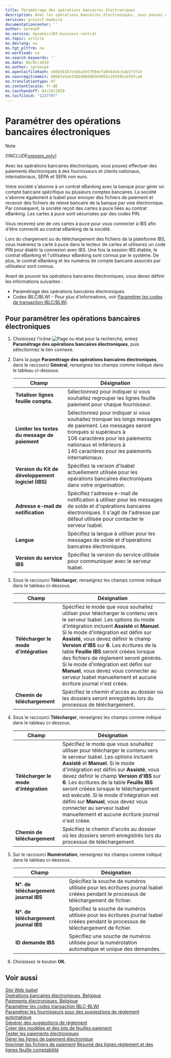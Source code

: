```yaml
---
title: Paramétrage des opérations bancaires électroniques
description: Avec les opérations bancaires électroniques, vous pouvez effectuer des paiements électroniques à des fournisseurs et clients nationaux, internationaux, SEPA et SEPA non euro.
services: project-madeira
documentationcenter: ''
author: SorenGP
ms.service: dynamics365-business-central
ms.topic: article
ms.devlang: na
ms.tgt_pltfrm: na
ms.workload: na
ms.search.keywords: ''
ms.date: 04/01/2019
ms.author: sgroespe
ms.openlocfilehash: e85b3b167e165a3e57504efa8544a5c5ab573fa3
ms.sourcegitcommit: 60b87e5eb32bb408dd65b9855c29159b1dfbfca8
ms.translationtype: HT
ms.contentlocale: fr-BE
ms.lasthandoff: 04/29/2019
ms.locfileid: "1237797"
---
```

# <a name="set-up-electronic-banking"></a>Paramétrer des opérations bancaires électroniques
> [!Note]
> [!INCLUDE[onprem_only](../../includes/onprem_only_md.md)]

Avec les opérations bancaires électroniques, vous pouvez effectuer des paiements électroniques à des fournisseurs et clients nationaux, internationaux, SEPA et SEPA non euro.  

Votre société s'abonne à un contrat eBanking avec la banque pour gérer un compte bancaire spécifique ou plusieurs comptes bancaires. La société s'abonne également à Isabel pour envoyer des fichiers de paiement et recevoir des fichiers de relevé bancaire de la banque par voie électronique. Par conséquent, la société reçoit des cartes à puce liées au contrat eBanking. Les cartes à puce sont sécurisées par des codes PIN.  

Vous recevrez une de ces cartes à puce pour vous connecter à IBS afin d'être connecté au contrat eBanking de la société.  

Lors du chargement ou du téléchargement des fichiers de la plateforme IBS, vous insèrerez la carte à puce dans le lecteur de cartes et utiliserez un code PIN pour établir la connexion avec IBS. Une fois la session IBS établie, le contrat eBanking et l'utilisateur eBanking sont connus par le système. De plus, le contrat eBanking et les numéros de compte bancaire associés par utilisateur sont connus.  

Avant de pouvoir les opérations bancaires électroniques, vous devez définir les informations suivantes :  

- Paramétrage des opérations bancaires électroniques.  
- Codes IBLC/BLWI - Pour plus d'informations, voir [Paramétrer les codes de transaction IBLC/BLWI](how-to-set-up-iblc-blwi-transaction-codes.md).  

## <a name="to-set-up-electronic-banking"></a>Pour paramétrer les opérations bancaires électroniques  

1.  Choisissez l'icône ![Page ou état pour la recherche](../../media/ui-search/search_small.png "icône Page ou état pour la recherche"), entrez **Paramétrage des opérations bancaires électroniques**, puis sélectionnez le lien connexe.  
2.  Dans la page **Paramétrage des opérations bancaires électroniques**, dans le raccourci **Général**, renseignez les champs comme indiqué dans le tableau ci-dessous.   

    |Champ|Désignation|  
    |---------------------------------|---------------------------------------|  
    |**Totaliser lignes feuille compta.**|Sélectionnez pour indiquer si vous souhaitez regrouper les lignes feuille paiement pour chaque fournisseur.|  
    |**Limiter les textes du message de paiement**|Sélectionnez pour indiquer si vous souhaitez tronquer les longs messages de paiement. Les messages seront tronqués si supérieurs à 106 caractères pour les paiements nationaux et inférieurs à 140 caractères pour les paiements internationaux.|  
    |**Version du Kit de développement logiciel (IBS)**|Spécifiez la version d'Isabel actuellement utilisée pour les opérations bancaires électroniques dans votre organisation.|  
    |**Adresse e-mail de notification**|Spécifiez l'adresse e-mail de notification à utiliser pour les messages de solde et d'opérations bancaires électroniques. Il s'agit de l'adresse par défaut utilisée pour contacter le serveur Isabel.|  
    |**Langue**|Spécifiez la langue à utiliser pour les messages de solde et d'opérations bancaires électroniques.|  
    |**Version du service IBS**|Spécifiez la version du service utilisée pour communiquer avec le serveur Isabel.|  

3.  Sous le raccourci **Télécharger**, renseignez les champs comme indiqué dans le tableau ci-dessous.   

    |Champ|Désignation|  
    |---------------------------------|---------------------------------------|  
    |**Télécharger le mode d'intégration**|Spécifiez le mode que vous souhaitez utiliser pour télécharger le contenu vers le serveur Isabel. Les options du mode d'intégration incluent **Assisté** et **Manuel**. Si le mode d'intégration est défini sur **Assisté**, vous devez définir le champ **Version d'IBS** sur **6**. Les écritures de la table **Feuille IBS** seront créées lorsque des fichiers de règlement seront générés. Si le mode d'intégration est défini sur **Manuel**, vous devez vous connecter au serveur Isabel manuellement et aucune écriture journal n'est créée.|  
    |**Chemin de téléchargement**|Spécifiez le chemin d'accès au dossier où les dossiers seront enregistrés lors du processus de téléchargement.|  

4.  Sous le raccourci **Télécharger**, renseignez les champs comme indiqué dans le tableau ci-dessous.   

    |Champ|Désignation|  
    |---------------------------------|---------------------------------------|  
    |**Télécharger le mode d'intégration**|Spécifiez le mode que vous souhaitez utiliser pour télécharger le contenu vers le serveur Isabel. Les options incluent **Assisté** et **Manuel**. Si le mode d'intégration est défini sur **Assisté**, vous devez définir le champ **Version d'IBS** sur **6**. Les écritures de la table **Feuille IBS** seront créées lorsque le téléchargement est exécuté. Si le mode d'intégration est défini sur **Manuel**, vous devez vous connecter au serveur Isabel manuellement et aucune écriture journal n'est créée.|  
    |**Chemin de téléchargement**|Spécifiez le chemin d'accès au dossier où les dossiers seront enregistrés lors du processus de téléchargement.|  

5.  Sur le raccourci **Numérotation**, renseignez les champs comme indiqué dans le tableau ci-dessous.   

    |Champ|Désignation|  
    |---------------------------------|---------------------------------------|  
    |**N°. de téléchargement journal IBS**|Spécifiez la souche de numéros utilisée pour les écritures journal Isabel créées pendant le processus de téléchargement de fichier.|  
    |**N°. de téléchargement journal IBS**|Spécifiez la souche de numéros utilisée pour les écritures journal Isabel créées pendant le processus de téléchargement de fichier.|  
    |**ID demande IBS**|Spécifiez une souche de numéros utilisée pour la numérotation automatique et unique des demandes.|  

6.  Choisissez le bouton **OK**.  

## <a name="see-also"></a>Voir aussi  
 [Site Web Isabel](https://go.microsoft.com/fwlink/?LinkId=210323)   
 [Opérations bancaires électroniques, Belgique](belgian-electronic-banking.md)   
 [Paiements électroniques, Belgique](belgian-electronic-payments.md)   
 [Paramétrer les codes transaction IBLC-BLWI](how-to-set-up-iblc-blwi-transaction-codes.md)   
 [Paramétrer les fournisseurs pour des suggestions de règlement automatique](how-to-set-up-vendors-for-automatic-payment-suggestions.md)   
 [Générer des suggestions de règlement](how-to-generate-payment-suggestions.md)   
 [Créer des modèles et des lots de feuilles paiement](how-to-create-payment-journal-templates-and-batches.md)   
 [Tester les paiements électroniques](how-to-test-electronic-payments.md)   
 [Gérer les lignes de paiement électronique](how-to-manage-electronic-payment-lines.md)   
 [Imprimer les fichiers de paiement](how-to-print-payment-files.md) [Résumé des lignes règlement et des lignes feuille comptabilité](summarizing-payment-lines-and-general-journal-lines.md)
 